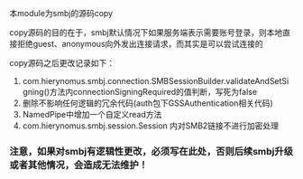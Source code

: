 本module为smbj的源码copy

copy源码的目的在于，smbj默认情况下如果服务端表示需要账号登录，则本地直接拒绝guest、anonymous向外发出连接请求，而其实是可以尝试连接的

copy源码之后更改记录如下：

1. com.hierynomus.smbj.connection.SMBSessionBuilder.validateAndSetSigning()方法内connectionSigningRequired的值判断，写死为false
2. 删除不影响任何逻辑的冗余代码(auth包下GSSAuthentication相关代码)
3. NamedPipe中增加一个自定义read方法
4. com.hierynomus.smbj.session.Session 内对SMB2链接不进行加密处理



### 注意，如果对smbj有逻辑性更改，必须写在此处，否则后续smbj升级或者其他情况，会造成无法维护！

